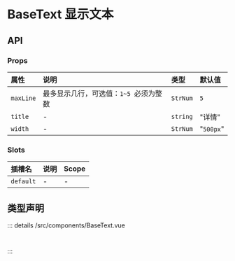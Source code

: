 # BaseText 显示文本



## API 
### Props

|属性|说明|类型|默认值|
|:---|:---|:---|:---|
|`maxLine`|最多显示几行，可选值：`1~5 `必须为整数|`StrNum`|`5`|
|`title`|-|`string`|"详情"|
|`width`|-|`StrNum`|"`500px`"|

### Slots

|插槽名|说明|Scope|
|:---|:---|:---|
|`default`|-|-|



## 类型声明
::: details
/src/components/BaseText.vue


``` ts



```

:::  


